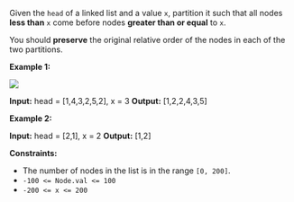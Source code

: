 
Given the  `head`  of a linked list and a value  `x`, partition it such that all nodes  **less than**  `x`  come before nodes  **greater than or equal**  to  `x`.

You should  **preserve**  the original relative order of the nodes in each of the two partitions.

**Example 1:**

![](https://assets.leetcode.com/uploads/2021/01/04/partition.jpg)

**Input:** head = [1,4,3,2,5,2], x = 3
**Output:** [1,2,2,4,3,5]

**Example 2:**

**Input:** head = [2,1], x = 2
**Output:** [1,2]

**Constraints:**

-   The number of nodes in the list is in the range  `[0, 200]`.
-   `-100 <= Node.val <= 100`
-   `-200 <= x <= 200`